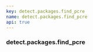```yaml
---
key: detect.packages.find_pcre
name: detect.packages.find_pcre
api: true
---
```


### detect.packages.find_pcre
